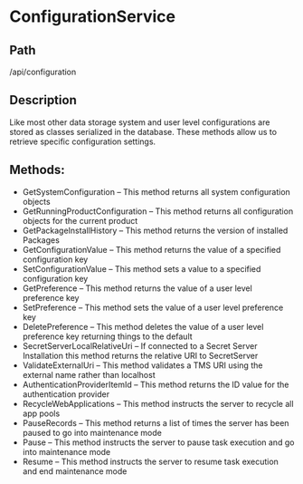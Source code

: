 # ConfigurationService

## Path

/api/configuration

## Description

Like most other data storage system and user level configurations are stored as classes serialized in the database.  These methods allow us to retrieve specific configuration settings.

## Methods:

* GetSystemConfiguration – This method returns all system configuration objects
* GetRunningProductConfiguration – This method returns all configuration objects for the current product
* GetPackageInstallHistory – This method returns the version of installed Packages
* GetConfigurationValue – This method returns the value of a specified configuration key
* SetConfigurationValue – This method sets a value to a specified configuration key
* GetPreference – This method returns the value of a user level preference key
* SetPreference – This method sets the value of a user level preference key
* DeletePreference – This method deletes the value of a user level preference key returning things to the default
* SecretServerLocalRelativeUri – If connected to a Secret Server Installation this method returns the relative URI to SecretServer
* ValidateExternalUri – This method validates a TMS URI using the external name rather than localhost
* AuthenticationProviderItemId – This method returns the ID value for the authentication provider
* RecycleWebApplications – This method instructs the server to recycle all app pools
* PauseRecords – This method returns a list of times the server has been paused to go into maintenance mode
* Pause – This method instructs the server to pause task execution and go into maintenance mode
* Resume – This method instructs the server to resume task execution and end maintenance mode